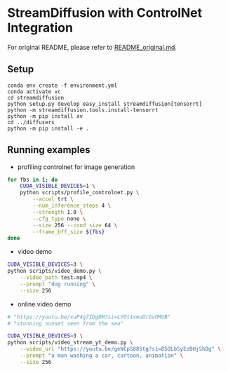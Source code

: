 # StreamDiffusion with ControlNet Integration

For original README, please refer to [README_original.md](./README_original.md).

## Setup

```
conda env create -f environment.yml
conda activate vc
cd streamdiffusion
python setup.py develop easy_install streamdiffusion[tensorrt]
python -m streamdiffusion.tools.install-tensorrt
python -m pip install av
cd ../diffusers
python -m pip install -e .
```

## Running examples

- profiling controlnet for image generation
```bash
for fbs in 1; do
    CUDA_VISIBLE_DEVICES=1 \
    python scripts/profile_controlnet.py \
        --accel trt \
        --num_inference_steps 4 \
        --strength 1.0 \
        --cfg_type none \
        --size 256 --cond_size 64 \
        --frame_bff_size ${fbs}
done
```

- video demo
```bash
CUDA_VISIBLE_DEVICES=3 \
python scripts/video_demo.py \
    --video_path test.mp4 \
    --prompt "dog running" \
    --size 256
```

- online video demo
```bash
# "https://youtu.be/xuP4g7IDgDM?si=LYOt1xmuOrGvOMUB"
# "stunning sunset seen from the sea"

CUDA_VISIBLE_DEVICES=3 \
python scripts/video_stream_yt_demo.py \
    --video_url "https://youtu.be/geNCpS885tg?si=B5OLbSyEzBHjShDg" \
    --prompt "a man washing a car, cartoon, animation" \
    --size 256
```